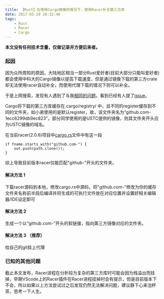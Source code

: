 ```yaml
---
title: 【Rust】在使用Cargo镜像的情况下，使用Racer补全第三方库
date: 2017-05-28 20:32:46
tags: 
    - Rust
    - Racer
    - Cargo
---
```


**本文没有任何技术含量，仅做记录并方便后来者。**

### 起因

因为众所周知的原因，大陆地区相当一部分Rust爱好者(目前大部分只能叫爱好者)都会使用中科大的Cargo镜像以提高下载速度，但是通过镜像下载的第三方crate却无法使用racer自动补全，而使用代理下载的情况下则可以补全。

于是上网搜索，发现有人遇到了与我[相同的问题](https://www.zhihu.com/question/49261154)。看到已经有人提了[issue](https://github.com/phildawes/racer/issues/513)。

Cargo将下载的第三方库缓存在.cargo/registry/
中，且不同的register缓存到不同的文件夹，如小弟使用的是默认register，故，该文件夹名为“github.com-1ecc6299db9ec823”。部分同学使用的是USTC提供的镜像，则其文件夹开头应为USTC镜像的域名。

在当前racer(2.0.6)项目中[cargo.rs](https://github.com/phildawes/racer/blob/c756eaef7a5dfd4bf7ecb4b8165136db9111d128/src/racer/cargo.rs#L448)文件中有这一段

	if fname.starts_with("github.com-") {
        out.push(path.clone());
    }

综上导致目前版本racer仅能匹配"github-"开头的文件夹。

#### 解决方法 1

下载racer源码到本地，修改cargo.rs中源码，将"github.com-"修改为你的缓存文件夹名称前半段后编译并将生成的可执行文件放在对应位置并设置好相关编辑器/IDE设定即可

#### 解决方法 2

生成一个以“github.com-”开头的软链接，指向第三方镜像对应的文件夹。

#### 解决方法 3 （推荐）

给自己的git挂上代理

### 已知的其他问题

截止本文发布，Racer进程在分析较为复杂的第三方库时可能会因为栈溢出而挂掉，早期VScode上的Racer插件在Racer进程挂掉时会有提示，但是目前版本下不会，所以如果以上方法尝试过之后发现仍然无法解决问题，建议静下心来泡杯茶，思考一下人生。
